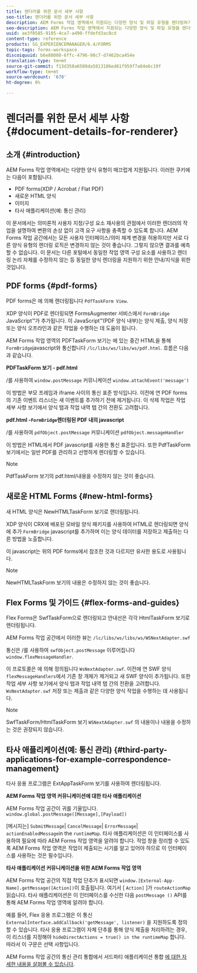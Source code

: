 ```yaml
---
title: 렌더러를 위한 문서 세부 사항
seo-title: 렌더러를 위한 문서 세부 사항
description: AEM Forms 작업 영역에서 지원되는 다양한 양식 및 파일 유형을 렌더링하기 위해 작업을 렌더링하는 방법에 대한 개념 정보입니다.
seo-description: AEM Forms 작업 영역에서 지원되는 다양한 양식 및 파일 유형을 렌더링하기 위해 작업을 렌더링하는 방법에 대한 개념 정보입니다.
uuid: ae3f0585-9105-4ca7-a490-ffdefd3ac8cd
content-type: reference
products: SG_EXPERIENCEMANAGER/6.4/FORMS
topic-tags: forms-workspace
discoiquuid: b6e88080-6ffc-4796-98c7-d7462bca454e
translation-type: tm+mt
source-git-commit: f13d358a6508da5813186ed61f959f7a84e6c19f
workflow-type: tm+mt
source-wordcount: '678'
ht-degree: 0%

---
```



# 렌더러를 위한 문서 세부 사항 {#document-details-for-renderer}

## 소개 {#introduction}

AEM Forms 작업 영역에서는 다양한 양식 유형이 매끄럽게 지원됩니다. 이러한 쿠키에는 다음이 포함됩니다.

* PDF forms(XDP / Acrobat / Flat PDF)
* 새로운 HTML 양식
* 이미지
* 타사 애플리케이션(예: 통신 관리)

이 문서에서는 의미론적 사용자 지정/구성 요소 재사용의 관점에서 이러한 렌더러의 작업을 설명하여 변환의 손상 없이 고객 요구 사항을 충족할 수 있도록 합니다. AEM Forms 작업 공간에서는 모든 사용자 인터페이스/의미 체계 변경을 허용하지만 서로 다른 양식 유형의 렌더링 로직은 변경하지 않는 것이 좋습니다. 그렇지 않으면 결과를 예측할 수 없습니다. 이 문서는 다른 포털에서 동일한 작업 영역 구성 요소를 사용하고 렌더링 논리 자체를 수정하지 않는 등 동일한 양식 렌더링을 지원하기 위한 안내/지식을 위한 것입니다.

## PDF forms {#pdf-forms}

PDF forms은 에 의해 렌더링됩니다 `PdfTaskForm View`.

XDP 양식이 PDF로 렌더링되면 FormsAugmenter 서비스에서 `FormBridge` JavaScript™가 추가됩니다. 이 JavaScript™(PDF 양식 내부)는 양식 제출, 양식 저장 또는 양식 오프라인과 같은 작업을 수행하는 데 도움이 됩니다.

AEM Forms 작업 영역의 PDFTaskForm 보기는 에 있는 중간 HTML을 통해 `FormBridge`javascript와 통신합니다 `/lc/libs/ws/libs/ws/pdf.html`. 흐름은 다음과 같습니다.

**PDFTaskForm 보기 - pdf.html**

/를 사용하여 `window.postMessage` 커뮤니케이션 `window.attachEvent('message')`

이 방법은 부모 프레임과 iframe 사이의 통신 표준 방식입니다. 이전에 연 PDF forms의 기존 이벤트 리스너는 새 이벤트를 추가하기 전에 제거됩니다. 이 삭제 작업은 작업 세부 사항 보기에서 양식 탭과 작업 내역 탭 간의 전환도 고려합니다.

**pdf.html -`FormBridge`렌더링된 PDF 내의 javascript**

/를 사용하여 `pdfObject.postMessage` 커뮤니케이션 `pdfObject.messageHandler`

이 방법은 HTML에서 PDF javascript를 사용한 통신 표준입니다. 또한 PdfTaskForm 보기에서는 일반 PDF를 관리하고 선명하게 렌더링할 수 있습니다.

>[!NOTE]
>
>PdfTaskForm 보기의 pdf.html/내용을 수정하지 않는 것이 좋습니다.

## 새로운 HTML Forms {#new-html-forms}

새 HTML 양식은 NewHTMLTaskForm 보기로 렌더링됩니다.

XDP 양식이 CRX에 배포된 모바일 양식 패키지를 사용하여 HTML로 렌더링되면 양식에 추가 `FormBridge` javascript를 추가하며 이는 양식 데이터를 저장하고 제출하는 다른 방법을 노출합니다.

이 javascript는 위의 PDF forms에서 참조한 것과 다르지만 유사한 용도로 사용됩니다.

>[!NOTE]
>
>NewHTMLTaskForm 보기의 내용은 수정하지 않는 것이 좋습니다.

## Flex Forms 및 가이드 {#flex-forms-and-guides}

Flex Forms은 SwfTaskForm으로 렌더링되고 안내선은 각각 HtmlTaskForm 보기로 렌더링됩니다.

AEM Forms 작업 공간에서 이러한 뷰는 `/lc/libs/ws/libs/ws/WSNextAdapter.swf`

통신은 /를 사용하여 `swfObject.postMessage` 이루어집니다 `window.flexMessageHandler`.

이 프로토콜은 에 의해 정의됩니다 `WsNextAdapter.swf`. 이전에 연 SWF 양식 `flexMessageHandlers`에서 기존 창 개체가 제거되고 새 SWF 양식이 추가됩니다. 또한 작업 세부 사항 보기에서 양식 탭과 작업 내역 탭 간의 전환을 고려합니다. `WsNextAdapter.swf` 저장 또는 제출과 같은 다양한 양식 작업을 수행하는 데 사용됩니다.

>[!NOTE]
>
>SwfTaskForm/HtmlTaskForm 보기 `WSNextAdapter.swf` 의 내용이나 내용을 수정하는 것은 권장되지 않습니다.

## 타사 애플리케이션(예: 통신 관리) {#third-party-applications-for-example-correspondence-management}

타사 응용 프로그램은 ExtAppTaskForm 보기를 사용하여 렌더링됩니다.

**AEM Forms 작업 영역 커뮤니케이션에 대한 타사 애플리케이션**

AEM Forms 작업 공간이 귀를 기울입니다. `window.global.postMessage([Message],[Payload])`

[메시지는] `SubmitMessage`| `CancelMessage`| `ErrorMessage`| `actionEnabledMessage`in the `runtimeMap`. 타사 애플리케이션은 이 인터페이스를 사용하여 필요에 따라 AEM Forms 작업 영역을 알려야 합니다. 작업 창을 정리할 수 있도록 AEM Forms 작업 영역은 작업이 제출되는 시기를 알고 있어야 하므로 이 인터페이스를 사용하는 것은 필수입니다.

**타사 애플리케이션 커뮤니케이션을 위한 AEM Forms 작업 영역**

AEM Forms 작업 공간의 직접 작업 단추가 표시되면 `window.[External-App-Name].getMessage([Action])`이 호출됩니다. 여기서 [ `Action]` ]가 `routeActionMap`읽습니다. 타사 애플리케이션은 이 인터페이스를 수신한 다음 `postMessage ()` API를 통해 AEM Forms 작업 영역에 알려야 합니다.

예를 들어, Flex 응용 프로그램은 이 통신 `ExternalInterface.addCallback('getMessage', listener)` 을 지원하도록 정의할 수 있습니다. 타사 응용 프로그램이 자체 단추를 통해 양식 제출을 처리하려는 경우, 이 리스너를 지정해야 `hideDirectActions = true() in the runtimeMap` 합니다. 따라서 이 구문은 선택 사항입니다.

AEM Forms 작업 공간의 통신 관리 통합에서 서드파티 애플리케이션 통합 [에 대한 자세한 내용을 살펴볼 수 있습니다](/help/forms/using/integrating-correspondence-management-html-workspace.md).

